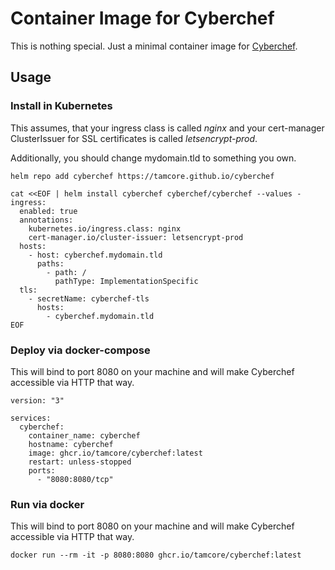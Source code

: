 # Container Image for Cyberchef

This is nothing special. Just a minimal container image for [Cyberchef](gchq/cyberchef).

## Usage
### Install in Kubernetes
This assumes, that your ingress class is called *nginx* and your cert-manager ClusterIssuer for SSL certificates is called *letsencrypt-prod*.

Additionally, you should change mydomain.tld to something you own.
```
helm repo add cyberchef https://tamcore.github.io/cyberchef

cat <<EOF | helm install cyberchef cyberchef/cyberchef --values -
ingress:
  enabled: true
  annotations:
    kubernetes.io/ingress.class: nginx
    cert-manager.io/cluster-issuer: letsencrypt-prod
  hosts:
    - host: cyberchef.mydomain.tld
      paths:
        - path: /
          pathType: ImplementationSpecific
  tls:
    - secretName: cyberchef-tls
      hosts:
        - cyberchef.mydomain.tld
EOF
```

### Deploy via docker-compose
This will bind to port 8080 on your machine and will make Cyberchef accessible via HTTP that way.
```
version: "3"

services:
  cyberchef:
    container_name: cyberchef
    hostname: cyberchef
    image: ghcr.io/tamcore/cyberchef:latest
    restart: unless-stopped
    ports:
      - "8080:8080/tcp"
```

### Run via docker
This will bind to port 8080 on your machine and will make Cyberchef accessible via HTTP that way.
```
docker run --rm -it -p 8080:8080 ghcr.io/tamcore/cyberchef:latest
```
